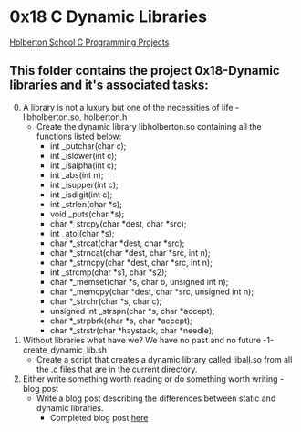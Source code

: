 # 0x18 C Dynamic Libraries

[Holberton School C Programming Projects](https://github.com/Jilroge7/holbertonschool-low_level_programming.git)

## This folder contains the project 0x18-Dynamic libraries and it's associated tasks:
0. A library is not a luxury but one of the necessities of life -libholberton.so, holberton.h
	* Create the dynamic library libholberton.so containing all the functions listed below:
		* int _putchar(char c);
		* int _islower(int c);
		* int _isalpha(int c);
		* int _abs(int n);
		* int _isupper(int c);
		* int _isdigit(int c);
		* int _strlen(char *s);
		* void _puts(char *s);
		* char *_strcpy(char *dest, char *src);
		* int _atoi(char *s);
		* char *_strcat(char *dest, char *src);
		* char *_strncat(char *dest, char *src, int n);
		* char *_strncpy(char *dest, char *src, int n);
		* int _strcmp(char *s1, char *s2);
		* char *_memset(char *s, char b, unsigned int n);
		* char *_memcpy(char *dest, char *src, unsigned int n);
		* char *_strchr(char *s, char c);
		* unsigned int _strspn(char *s, char *accept);
		* char *_strpbrk(char *s, char *accept);
		* char *_strstr(char *haystack, char *needle);
1. Without libraries what have we? We have no past and no future -1-create_dynamic_lib.sh
	* Create a script that creates a dynamic library called liball.so from all the .c files that are in the current directory.
2. Either write something worth reading or do something worth writing -blog post
	* Write a blog post describing the differences between static and dynamic libraries.
		* Completed blog post [here](https://www.linkedin.com/in/jill-rogers-ba29313a/)
